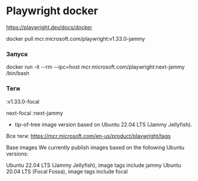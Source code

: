 # Playwright docker


https://playwright.dev/docs/docker

docker pull mcr.microsoft.com/playwright:v1.33.0-jammy

### Запуск

docker run -it --rm --ipc=host mcr.microsoft.com/playwright:next-jammy /bin/bash

### Теги

:v1.33.0-focal

next-focal
:next-jammy 
- tip-of-tree image version based on Ubuntu 22.04 LTS (Jammy Jellyfish).

Все теги:
https://mcr.microsoft.com/en-us/product/playwright/tags

Base images
We currently publish images based on the following Ubuntu versions:

Ubuntu 22.04 LTS (Jammy Jellyfish), image tags include jammy
Ubuntu 20.04 LTS (Focal Fossa), image tags include focal